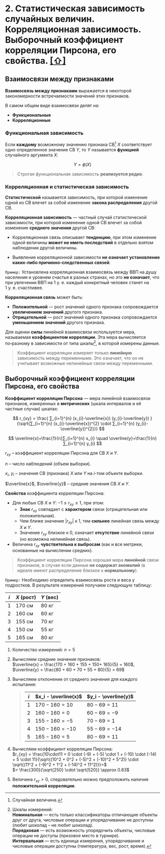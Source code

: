 # 2. Статистическая зависимость случайных величин. Корреляционная зависимость. Выборочный коэффициент корреляции Пирсона, его свойства. [[⇧]](../questions-list.md)

## Взаимосвязи между признаками

**Взаимосвязь между признаками** выражается в некоторой закономерности встречаемости значений этих признаков.

В самом общем виде взаимосвязи делят на:

- **Функциональные**
- **Корреляционные**

### Функциональная зависимость

Если **каждому** возможному значению признака СВ[^1] $X$ соответствует одно определенное значение СВ $Y$, то $Y$ называется **функцией** случайного аргумента $X$:

$$Y = \phi(X)$$

> Строгая функциональная зависимость **реализуется редко**.

### Корреляционная и статистическая зависимость

**Статистической** называется зависимость, при которой изменение одной из СВ влечет за собой изменение **закона распределения** другой СВ.

**Корреляционная зависимость** — частный случай статистической зависимости, при которой изменение одной СВ влечет за собой изменение **среднего значения** другой СВ:

- Корреляционная связь описывает **тенденцию**, при этом изменение одной величины **может не иметь последствий** в отдельно взятом наблюдении другой величины.

- Выявление корреляционной зависимости **не означает установление каких‑либо причинно‑следственных связей**.

`Пример:` Установлена корреляционная взаимосвязь между ВВП на душу населения и уровнем счастья в разных странах, но это **не означает**, что при увлечении ВВП на 1&nbsp;у.&nbsp;е. каждый конкретный человек станет на 1&nbsp;у.&nbsp;е. счастливее.

**Корреляционная связь** может быть:

- **Положительной** — рост значений одного признака сопровождается **увеличением значений** другого признака.
- **Отрицательной** — рост значений одного признака сопровождается **уменьшением значений** другого признака.

Для оценки **силы** линейной взаимосвязи используется мера, называемая **коэффициентом корреляции**. Эта мера вычисляется по‑разному в зависимости от типа шкалы[^2], в которой измерены данные.

> Коэффициент корреляции измеряет только **линейную** зависимость между переменными. Это означает, что он не учитывает возможные нелинейные связи между переменными.

## Выборочный коэффициент корреляции Пирсона, его свойства

**Коэффициент корреляции Пирсона** — мера линейной взаимосвязи признаков, измеренных в **метрических** (шкала интервалов и её частные случаи) шкалах:

$$
r_{xy} = \frac{ ∑_{i=1}^{n} (x_{i}-\overline{x}) (y_{i}-\overline{y}) }{\sqrt{∑_{i=1}^{n} (x_{i}-\overline{x})^{2} \cdot ∑_{i=1}^{n} (y_{i}-\overline{y})^{2}}}
$$

$$
\overline{x}=\frac{1}{n}∑_{i=1}^{n} x_{i} \quad \overline{y}=\frac{1}{n}∑_{i=1}^{n} y_{i}
$$

$r_{xy}$ – коэффициент корреляции Пирсона для СВ $X$ и $Y$.

$n$ – число наблюдений (объем выборки).

$x_i$, $y_i$ – значения СВ (признака) $X$ или $Y$ на $i$-том объекте выборки.

$\overline{x}$, $\overline{y}$ – средние значения СВ $X$ и $Y$.

**Свойства** коэффициента корреляции Пирсона:

- Для любых СВ $X$ и $Y$: $-1 \le r_{xy} \le 1$, при этом:
  - **Знак** $r_{xy}$ совпадает с **характером** связи (отрицательная или положительная).
  - Чем ближе значение $|r_{xy}|$ к $1$, тем **сильнее** линейная связь между $X$ и $Y$.
  - Значение $r_{xy}$ близкое к $0$, означает **отсутствие** линейной связи (но возможна нелинейная связь).
- Величина $r_{xy}$ **чувствительна к выбросам** (как и все метрики, основанные на вычислении средних).

> Коэффициент корреляции Пирсона хорошая мера **линейной** связи признаков, в случае если данные **не содержат аномалий** (в идеале имеют распределение близкое к **нормальному**).

`Пример:` Необходимо определить взаимосвязь роста и веса у подростков. В результате измерений получаем следующую таблицу:

| $i$ | $X$ (рост) | $Y$ (вес) |
| --- | ---------- | --------- |
| 1   | 170 см     | 80 кг     |
| 2   | 160 см     | 60 кг     |
| 3   | 155 см     | 70 кг     |
| 4   | 150 см     | 55 кг     |
| 5   | 165 см     | 80 кг     |

1. Количество измерений: $n = 5$
2. Вычисляем средние значения признаков:  
   $\overline{x} = \frac{170 + 160 + 155 + 150+ 165}{5} = 160$, $\overline{y} = \frac{80 + 60 + 70 + 55 + 80}{5} = 69$

3. Вычисляем отклонение от среднего значения для каждого испытания:

   > | $i$ | $x_i - \overline{x}$ | $y_i - \overline{y}$ |
   > | --- | -------------------- | -------------------- |
   > | 1   | $170 - 160 = 10$     | $80 - 69 = 11$       |
   > | 2   | $160 - 160 = 0$      | $60 - 69 = -9$       |
   > | 3   | $155 - 160 = -5$     | $70 - 69 = 1$        |
   > | 4   | $150 - 160 = -10$    | $55 - 69 = -14$      |
   > | 5   | $165 - 160 = 5$      | $80 - 69 = 11$       |

4. Вычисляем коэффициент корреляции Пирсона:  
   $r_{xy} = \frac{10\cdot11 + 0 \cdot (-9) + (-5) \cdot 1 + (-10) \cdot (-14) + 5 \cdot 11}{\sqrt{(10^2 + 0^2 + (-5)^2 + (-10)^2 + 5^2)} \cdot \sqrt{(11^2 + (-9)^2 + 1^2 + (-14)^2 + 11^2)}}=$  
   $= \frac{300}{\sqrt{250} \cdot \sqrt{520}} \approx 0.83$

5. Величина $r_{xy} > 0$, следовательно можно предположить наличие **положительной корреляции**.

[^1]: Случайная величина.
[^2]:
    Шкалы измерений:  
    **Номинальная** — есть только классификаторы отличающие объекты друг от друга, числовые операции и упорядочивание не доступны (любит шоколад – не любит шоколад).  
    **Порядковая** — есть возможность упорядочить объекты, числовые операции не доступы (призовое место в турнире).  
    **Интервальная** — есть единица измерения, упорядочивание и числовые операции доступны (температура, вес, рост, время).
